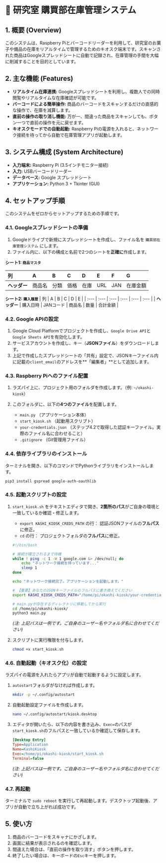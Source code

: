 # 🍫 研究室 購買部在庫管理システム

## 1. 概要 (Overview)
このシステムは、Raspberry Piとバーコードリーダーを利用して、研究室のお菓子や備品の在庫をリアルタイムで管理するためのキオスク端末です。スキャンされた商品はGoogleスプレッドシートに自動で記録され、在庫管理の手間を大幅に削減することを目的としています。

## 2. 主な機能 (Features)
- **リアルタイム在庫連携:** Googleスプレッドシートを利用し、複数人での同時閲覧やリアルタイムな在庫確認が可能です。
- **バーコードによる簡単操作:** 商品のバーコードをスキャンするだけの直感的な操作で、在庫を減算します。
- **直前の操作の取り消し機能:** 万が一、間違った商品をスキャンしても、ボタン一つで直前の操作を元に戻せます。
- **キオスクモードでの自動起動:** Raspberry Piの電源を入れると、ネットワーク接続を待ってから自動で在庫管理アプリが起動します。

## 3. システム構成 (System Architecture)
- **入力端末:** Raspberry Pi (3.5インチモニター接続)
- **入力:** USBバーコードリーダー
- **データベース:** Google スプレッドシート
- **アプリケーション:** Python 3 + Tkinter (GUI)

## 4. セットアップ手順
このシステムをゼロからセットアップするための手順です。

### 4.1. Googleスプレッドシートの準備
1.  Googleドライブで新規にスプレッドシートを作成し、ファイル名を `購買部在庫管理システム` にします。
2.  ファイル内に、以下の構成と名前で2つのシートを**正確に**作成します。

 **シート1: `商品マスタ`**

| 列 | A | B | C | D | E | F | G |
| :--- | :--- | :--- | :--- | :--- | :--- | :--- | :--- |
| **ヘッダー** | 商品名 | 分類 | 価格 | 在庫 | URL | JAN | 在庫金額 |

    
 **シート2: `購入履歴`**
| 列 | A | B | C | D | E |
| :--- | :--- | :--- | :--- | :--- | :--- |
| **ヘッダー** | 購入日時 | JANコード | 商品名 | 数量 | 合計金額 |

### 4.2. Google APIの設定
1. Google Cloud Platformでプロジェクトを作成し、`Google Drive API`と`Google Sheets API`を有効化します。
2. サービスアカウントを作成し、キー（**JSONファイル**）をダウンロードします。
3. 上記で作成したスプレッドシートの「共有」設定で、JSONキーファイル内に記載の`client_email`のアドレスを**「編集者」**として追加します。

### 4.3. Raspberry Piへのファイル配置
1. ラズパイ上に、プロジェクト用のフォルダを作成します。（例: `~/okashi-kiosk`）
2. このフォルダに、以下の**4つのファイル**を配置します。

    - `main.py` （アプリケーション本体）
    - `start_kiosk.sh` （起動用スクリプト）
    - `your-credentials.json` （ステップ4.2で取得した認証キーファイル。実際のファイル名に合わせること）
    - `.gitignore` （Git管理用ファイル）

### 4.4. 依存ライブラリのインストール
ターミナルを開き、以下のコマンドでPythonライブラリをインストールします。
```bash
pip3 install gspread google-auth-oauthlib
```

### 4.5. 起動スクリプトの設定
1. `start_kiosk.sh` をテキストエディタで開き、**2箇所のパス**がご自身の環境と一致しているか確認・修正します。
    - `export KASHI_KIOSK_CREDS_PATH` の行： 認証JSONファイルの**フルパス**に修正。
    - `cd` の行： プロジェクトフォルダの**フルパス**に修正。
    ```sh
    #!/bin/bash

    # 接続が確立されるまで待機
    while ! ping -c 1 -W 1 google.com &> /dev/null; do
        echo "ネットワーク接続を待っています..."
        sleep 1
    done

    echo "ネットワーク接続完了。アプリケーションを起動します。"

    # 【重要】あなたのJSONキーファイルのフルパスに書き換えてください
    export KASHI_KIOSK_CREDS_PATH="/home/pi/okashi-kiosk/your-credentials.json"

    # main.pyが存在するディレクトリに移動してから実行
    cd /home/pi/okashi-kiosk/
    python3 main.py
    ```
    *(注: 上記パスは一例です。ご自身のユーザー名やフォルダ名に合わせてください)*

2. スクリプトに実行権限を付与します。
    ```bash
    chmod +x start_kiosk.sh
    ```

### 4.6. 自動起動（キオスク化）の設定
ラズパイの電源を入れたらアプリが自動で起動するように設定します。

1. `autostart`フォルダがなければ作成します。
    ```bash
    mkdir -p ~/.config/autostart
    ```
2. 自動起動設定ファイルを作成します。
    ```bash
    nano ~/.config/autostart/kiosk.desktop
    ```
3. エディタが開いたら、以下の内容を書き込み、`Exec=`のパスが`start_kiosk.sh`のフルパスと一致しているか確認して保存します。
    ```ini
    [Desktop Entry]
    Type=Application
    Name=KashiKiosk
    Exec=/home/pi/okashi-kiosk/start_kiosk.sh
    Terminal=false
    ```
    *(注: 上記パスは一例です。ご自身のユーザー名やフォルダ名に合わせてください)*

### 4.7. 再起動
ターミナルで `sudo reboot` を実行して再起動します。デスクトップ起動後、アプリが自動で立ち上がれば成功です。

## 5. 使い方
1. 商品のバーコードをスキャナにかざします。
2. 画面に結果が表示されるのを確認します。
3. 間違えた場合は、「直前の操作を取り消す」ボタンを押します。
4. 終了したい場合は、キーボードの`Esc`キーを押します。